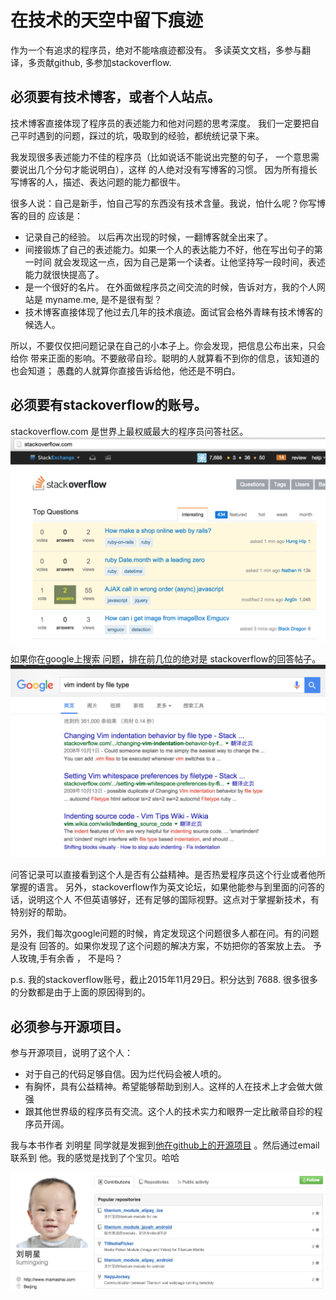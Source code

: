 # 在技术的天空中留下痕迹

作为一个有追求的程序员，绝对不能啥痕迹都没有。
多读英文文档，多参与翻译，多贡献github, 多参加stackoverflow.

## 必须要有技术博客，或者个人站点。

技术博客直接体现了程序员的表述能力和他对问题的思考深度。
我们一定要把自己平时遇到的问题，踩过的坑，吸取到的经验，都统统记录下来。

我发现很多表述能力不佳的程序员（比如说话不能说出完整的句子，
一个意思需要说出几个分句才能说明白），这样 的人绝对没有写博客的习惯。
因为所有擅长写博客的人，描述、表达问题的能力都很牛。

很多人说：自己是新手，怕自己写的东西没有技术含量。我说，怕什么呢？你写博客的目的
应该是：

- 记录自己的经验。 以后再次出现的时候，一翻博客就全出来了。
- 间接锻炼了自己的表述能力。如果一个人的表达能力不好，他在写出句子的第一时间
就会发现这一点，因为自己是第一个读者。让他坚持写一段时间，表述能力就很快提高了。
- 是一个很好的名片。 在外面做程序员之间交流的时候，告诉对方，我的个人网站是
myname.me, 是不是很有型？
- 技术博客直接体现了他过去几年的技术痕迹。面试官会格外青睐有技术博客的候选人。

所以，不要仅仅把问题记录在自己的小本子上。你会发现，把信息公布出来，只会给你
带来正面的影响。不要敝帚自珍。聪明的人就算看不到你的信息，该知道的也会知道；
愚蠢的人就算你直接告诉给他，他还是不明白。


## 必须要有stackoverflow的账号。

stackoverflow.com 是世界上最权威最大的程序员问答社区。
![Stackoverflow.com](/images/stackoverflow.com.png)

如果你在google上搜索
问题，排在前几位的绝对是 stackoverflow的回答帖子。
![question on google: Stackoverflow.com](/images/stackoverflow_on_google.png)


问答记录可以直接看到这个人是否有公益精神。是否热爱程序员这个行业或者他所掌握的语言。
另外，stackoverflow作为英文论坛，如果他能参与到里面的问答的话，说明这个人
不但英语够好，还有足够的国际视野。这点对于掌握新技术，有特别好的帮助。

另外，我们每次google问题的时候，肯定发现这个问题很多人都在问。有的问题是没有
回答的。如果你发现了这个问题的解决方案，不妨把你的答案放上去。
予人玫瑰,手有余香 ， 不是吗？

p.s.
我的stackoverflow账号，截止2015年11月29日。积分达到 7688.
很多很多的分数都是由于上面的原因得到的。

## 必须参与开源项目。

参与开源项目，说明了这个人：

- 对于自己的代码足够自信。因为烂代码会被人喷的。
- 有胸怀，具有公益精神。希望能够帮助到别人。这样的人在技术上才会做大做强
- 跟其他世界级的程序员有交流。这个人的技术实力和眼界一定比敝帚自珍的程序员开阔。

我与本书作者 刘明星 同学就是发掘到[他在github上的开源项目](https://github.com/liumingxing)
。然后通过email联系到
他。我的感觉是找到了个宝贝。哈哈

![mingxing on github](/images/liumingxing_on_github.png)
